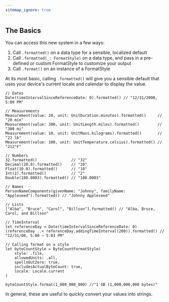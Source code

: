```yaml
---
sitemap_ignore: true
---
```

## The Basics

You can access this new system in a few ways:

1. Call `.formatted()` on a data type for a sensible, localized default
2. Call `.formatted(_: FormatStyle)` on a data type, and pass in a pre-defined or custom FormatStyle to customize your output
3. Call `.format()` on an instance of a FormatStyle

At its most basic, calling `.formatted()` will give you a sensible default that uses your device's current locale and calendar to display the value.

```
// Dates
Date(timeIntervalSinceReferenceDate: 0).formatted() // "12/31/2000, 5:00 PM"

// Measurements
Measurement(value: 20, unit: UnitDuration.minutes).formatted()     // "20 min"
Measurement(value: 300, unit: UnitLength.miles).formatted()        // "300 mi"
Measurement(value: 10, unit: UnitMass.kilograms).formatted()       // "22 lb"
Measurement(value: 100, unit: UnitTemperature.celsius).formatted() // "212°F"

// Numbers
32.formatted()               // "32"
Decimal(20.0).formatted()    // "20"
Float(10.0).formatted()      // "10"
Int(2).formatted()           // "2"
Double(100.0003).formatted() // "100.0003"

// Names
PersonNameComponents(givenName: "Johnny", familyName: "Appleseed").formatted() // "Johnny Appleseed"

// Lists
["Alba", "Bruce", "Carol", "Billson"].formatted() // "Alba, Bruce, Carol, and Billson"

// TimeInterval
let referenceDay = Date(timeIntervalSinceReferenceDate: 0)
(referenceDay ..< referenceDay.addingTimeInterval(200)).formatted() // "12/31/00, 5:00 – 5:03 PM"

// Calling format on a style
let byteCountStyle = ByteCountFormatStyle(
    style: .file,
    allowedUnits: .all,
    spellsOutZero: true,
    includesActualByteCount: true,
    locale: Locale.current
)

byteCountStyle.format(1_000_000_000) //"1 GB (1,000,000,000 bytes)"

```

In general, these are useful to quickly convert your values into strings.